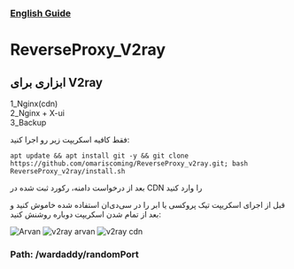 ### [English Guide](https://github.com/omariscoming/ReverseProxy_v2ray/blob/main/English.md)
# ReverseProxy_V2ray
## ابزاری برای V2ray

1_Nginx(cdn) <br/>
2_Nginx + X-ui <br/>
3_Backup

فقط کافیه اسکریپت زیر رو اجرا کنید:
```
apt update && apt install git -y && git clone https://github.com/omariscoming/ReverseProxy_v2ray.git; bash ReverseProxy_v2ray/install.sh

```
بعد از درخواست دامنه، رکورد ثبت شده در CDN را وارد کنید

قبل از اجرای اسکریپت تیک پروکسی یا ابر را در سی‌دی‌ان استفاده شده خاموش کنید و بعد از تمام شدن اسکریپت دوباره روشنش کنید:

![Arvan](https://github.com/omariscoming/ReverseProxy_x-ui/blob/main/Picsart_23-02-06_19-21-05-190.png)
![v2ray arvan](https://github.com/omariscoming/ReverseProxy_x-ui/blob/main/Picsart_23-02-06_19-04-44-413.jpg)
![v2ray cdn](https://github.com/omariscoming/ReverseProxy_x-ui/blob/main/Picsart_23-02-06_19-06-25-873.jpg)

### Path: /wardaddy/randomPort

